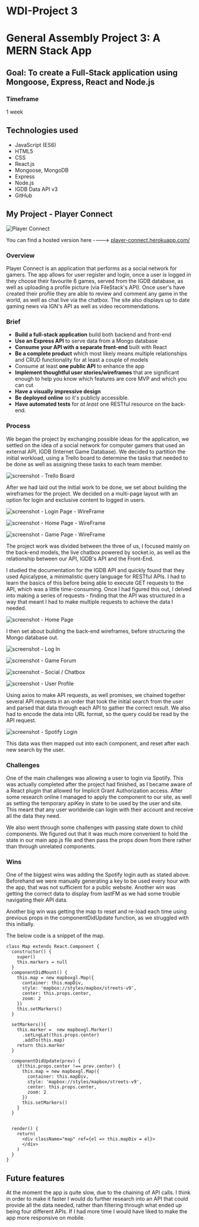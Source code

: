 # WDI-Project 3
# General Assembly Project 3:  A MERN Stack App

## Goal: To create a Full-Stack application using Mongoose, Express, React and Node.js
### Timeframe
1 week

## Technologies used

* JavaScript (ES6)
* HTML5
* CSS
* React.js
* Mongoose, MongoDB
* Express
* Node.js
* IGDB Data API v3
* GitHub

## My Project - Player Connect

![Player Connect](https://github.com/henry-stroud/wdi-group-project/blob/master/img/homepage.png?raw=true)

You can find a hosted version here ----> [player-connect.herokuapp.com/](http://player-connect.herokuapp.com/)

### Overview

Player Connect is an application that performs as a social network for gamers. The app allows for user register and login, once a user is logged in they choose their favourite 6 games, served from the IGDB database, as well as uploading a profile picture (via FileStack's API). Once user's have created their profile they are able to review and comment any game in the world, as well as chat live via the chatbox. The site also displays up to date gaming news via IGN's API as well as video recommendations.  

### Brief
- **Build a full-stack application** build both backend and front-end
- **Use an Express API** to serve data from a Mongo database
- **Consume your API with a separate front-end** built with React
- **Be a complete product** which most likely means multiple relationships and CRUD functionality for at least a couple of models
- Consume at least **one public API** to enhance the app
- **Implement thoughtful user stories/wireframes** that are significant enough to help you know which features are core MVP and which you can cut
- **Have a visually impressive design**
- **Be deployed online** so it's publicly accessible.
- **Have automated tests** for _at least_ one RESTful resource on the back-end.

### Process

We began the project by exchanging possible ideas for the application, we settled on the idea of a social network for computer gamers that used an external API, IGDB (Internet Game Database). We decided to partition the initial workload, using a Trello board to determine the tasks that needed to be done as well as assigning these tasks to each team member.

![screenshot - Trello Board](https://github.com/henry-stroud/wdi-group-project/blob/master/img/Trello.png?raw=true)

After we had laid out the initial work to be done, we set about building the wireframes for the project. We decided on a multi-page layout with an option for login and exclusive content to logged in users.

![screenshot - Login Page - WireFrame](https://github.com/henry-stroud/wdi-group-project/blob/master/img/wireframe2.png?raw=true)

![screenshot - Home Page - WireFrame](https://github.com/henry-stroud/wdi-group-project/blob/master/img/wireframe3.png?raw=true)

![screenshot - Game Page - WireFrame](https://github.com/henry-stroud/wdi-group-project/blob/master/img/wireframe4.png?raw=true)

The project work was divided between the three of us, I focused mainly on the back-end models, the live chatbox powered by socket.io, as well as the relationship between our API, IGDB's API and the Front-End.

I studied the documentation for the IGDB API and quickly found that they used Apicalypse, a minimalistic query language for RESTful APIs. I had to learn the basics of this before being able to execute GET requests to the API, which was a little time-consuming. Once I had figured this out, I delved into making a series of requests - finding that the API was structured in a way that meant I had to make multiple requests to achieve the data I needed.

![screenshot - Home Page](https://github.com/henry-stroud/wdi-group-project/blob/master/img/homepage.png?raw=true)

I then set about building the back-end wireframes, before structuring the Mongo database out.

![screenshot - Log In](https://github.com/henry-stroud/wdi-group-project/blob/master/img/login.png?raw=true)


![screenshot - Game Forum](https://github.com/henry-stroud/wdi-group-project/blob/master/img/gameshow.png?raw=true)

![screenshot - Social / Chatbox](https://github.com/henry-stroud/wdi-group-project/blob/master/img/chatroom.png?raw=true)

![screenshot - User Profile](https://github.com/henry-stroud/wdi-group-project/blob/master/img/usershow.png?raw=true)


Using axios to make API requests, as well promises, we chained together several API requests in an order that took the initial search from the user and parsed that data through each API to gather the correct result. We also had to encode the data into URL format, so the query could be read by the API request.

![screenshot - Spotify Login](https://github.com/henry-stroud/wdi-project-2/blob/master/img/sign-in.png?raw=true)

This data was then mapped out into each component, and reset after each new search by the user.

### Challenges

One of the main challenges was allowing a user to login via Spotify. This was actually completed after the project had finished, as I became aware of a React plugin that allowed for Implicit Grant Authorization access. After some research online I managed to apply the component to our site, as well as setting the temporary apiKey in state to be used by the user and site. This meant that any user worldwide can login with their account and receive all the data they need.

We also went through some challenges with passing state down to child components. We figured out that it was much more convenient to hold the state in our main app.js file and then pass the props down from there rather than through unrelated components.

### Wins

One of the biggest wins was adding the Spotify login auth as stated above. Beforehand we were manually generating a key to be used every hour with the app, that was not sufficient for a public website. Another win was getting the correct data to display from lastFM as we had some trouble navigating their API data.

Another big win was getting the map to reset and re-load each time using previous props in the componentDidUpdate function, as we struggled with this initially.

The below code is a snippet of the map.

```
class Map extends React.Component {
  constructor() {
    super()
    this.markers = null
  }
  componentDidMount() {
    this.map = new mapboxgl.Map({
      container: this.mapDiv,
      style: 'mapbox://styles/mapbox/streets-v9',
      center: this.props.center,
      zoom: 2
    })
    this.setMarkers()
  }

  setMarkers(){
    this.marker =  new mapboxgl.Marker()
      .setLngLat(this.props.center)
      .addTo(this.map)
    return this.marker
  }

  componentDidUpdate(prev) {
    if(this.props.center !== prev.center) {
      this.map = new mapboxgl.Map({
        container: this.mapDiv,
        style: 'mapbox://styles/mapbox/streets-v9',
        center: this.props.center,
        zoom: 2
      })
      this.setMarkers()
    }
  }


  render() {
    return(
      <div className="map" ref={el => this.mapDiv = el}>
      </div>
    )
  }
}
```

## Future features

At the moment the app is quite slow, due to the chaining of API calls. I think in order to make it faster I would do further research into an API that could provide all the data needed, rather than filtering through what ended up being four different APIs. If I had more time I would have liked to make the app more responsive on mobile.
